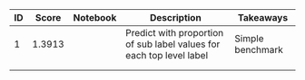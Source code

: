 

| ID | Score  | Notebook | Description                                                          | Takeaways        |
|----|--------|----------|----------------------------------------------------------------------|------------------|
| 1  | 1.3913 |          | Predict with proportion of sub label values for each top level label | Simple benchmark |
|    |        |          |                                                                      |                  |
|    |        |          |                                                                      |                  |
